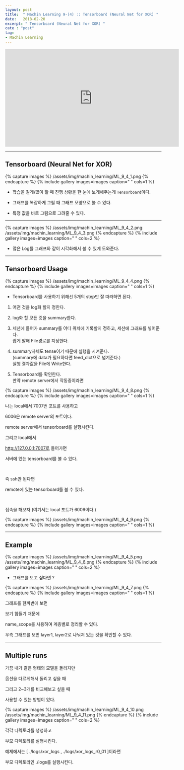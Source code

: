 ```yaml
---
layout: post
title:  " Machin Learning 9-(4) :: Tensorboard (Neural Net for XOR) "
date:   2018-02-20
excerpt: " Tensorboard (Neural Net for XOR) "
cate : "post"
tag:
- Machin Learning
---
```


<iframe width="560" height="315" src="https://www.youtube.com/embed/lmrWZPFYjHM" frameborder="0" allow="autoplay; encrypted-media" allowfullscreen></iframe>


---


## Tensorboard (Neural Net for XOR)

{% capture images %}
/assets/img/machin_learning/ML_9_4_1.png
{% endcapture %}
{% include gallery images=images caption=" " cols=1 %}


* 학습을 길게/많이 할 때 진행 상황을 한 눈에 보게해주는게 `Tensorboard`이다.

* 그래프를 복잡하게 그릴 때 그래프 모양으로 볼 수 있다.

* 특정 값을 바로 그림으로 그려줄 수 있다.

---

{% capture images %}
/assets/img/machin_learning/ML_9_4_2.png
/assets/img/machin_learning/ML_9_4_3.png
{% endcapture %}
{% include gallery images=images caption=" " cols=2 %}


* 많은 Log를 그래프와 같이 시각화해서 볼 수 있게 도와준다.


---

## Tensorboard Usage

{% capture images %}
/assets/img/machin_learning/ML_9_4_4.png
{% endcapture %}
{% include gallery images=images caption=" " cols=1 %}

* Tensorboard를 사용하기 위해선 5개의 step만 잘 따라하면 된다.

1. 어떤 것을 log화 할지 정한다.

2. log화 할 모든 것을 summary한다.

3. 세션에 들어가 summary를 어디 위치에 기록할지 정하고, 세션에 그래프를 넣어준다. <br> 쉽게 말해 File경로를 지정한다.

4. summary자체도 tense이기 때문에 실행을 시켜준다. <br> (summary에 data가 필요하다면 feed_dict으로 넘겨준다.) <br> 실행 결과값을 File에 Write한다.

5. Tensorboard를 확인한다. <br> 만약 remote server에서 작동중이라면 

{% capture images %}
/assets/img/machin_learning/ML_9_4_8.png
{% endcapture %}
{% include gallery images=images caption=" " cols=1 %}



나는 local에서 7007번 포트를 사용하고 

6006은 remote server의 포트이다.

remote server에서 tensorboard를 실행시킨다. 

그리고 local에서 

http://127.0.0.1:7007로 들어가면

서버에 있는 tensorboard를 볼 수 있다.

<br>

즉 ssh만 된다면 

remote에 있는 tensorboard를 볼 수 있다.

<br>

접속을 해보자 (여기서는 local 포트가 6006이다.)

{% capture images %}
/assets/img/machin_learning/ML_9_4_9.png
{% endcapture %}
{% include gallery images=images caption=" " cols=1 %}


---

## Example

{% capture images %}
/assets/img/machin_learning/ML_9_4_5.png
/assets/img/machin_learning/ML_9_4_6.png
{% endcapture %}
{% include gallery images=images caption=" " cols=2 %}

* 그래프를 보고 싶다면 ?

{% capture images %}
/assets/img/machin_learning/ML_9_4_7.png
{% endcapture %}
{% include gallery images=images caption=" " cols=1 %}

그래프를 한꺼번에 보면 

보기 힘들기 때문에

name_scope를 사용하여 계층별로 정리할 수 있다.

우측 그래프를 보면 layer1, layer2로 나눠져 있는 것을 확인할 수 있다.


---


## Multiple runs


가끔 내가 같은 형태의 모델을 돌리지만

옵션을 다르게해서 돌리고 싶을 때

그리고 2~3개를 비교해보고 싶을 때

사용할 수 있는 방법이 있다.


{% capture images %}
/assets/img/machin_learning/ML_9_4_10.png
/assets/img/machin_learning/ML_9_4_11.png
{% endcapture %}
{% include gallery images=images caption=" " cols=2 %}


각각 디렉토리를 생성하고

부모 디렉토리를 실행시킨다.

예제에서는 [ ./logs/xor_logs , ./logs/xor_logs_r0_01 ]이라면

부모 디렉토리인 ./logs를 실행시킨다.